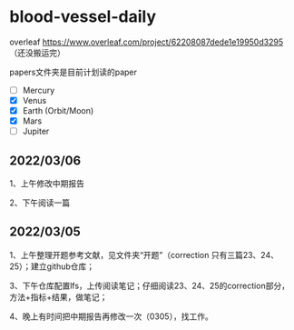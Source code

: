 # blood-vessel-daily
overleaf https://www.overleaf.com/project/62208087dede1e19950d3295 （还没搬运完）

papers文件夹是目前计划读的paper
- [ ] Mercury
- [x] Venus
- [x] Earth (Orbit/Moon)
- [x] Mars
- [ ] Jupiter
## 2022/03/06
1、上午修改中期报告

2、下午阅读一篇

## 2022/03/05
1、上午整理开题参考文献，见文件夹“开题”（correction 只有三篇23、24、25）；建立github仓库；

3、下午仓库配置lfs，上传阅读笔记；仔细阅读23、24、25的correction部分，方法+指标+结果，做笔记；

4、晚上有时间把中期报告再修改一次（0305），找工作。


